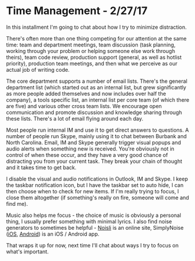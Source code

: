 # Time Management - 2/27/17

In this installment I'm going to chat about how I try to minimize distraction.

There's often more than one thing competing for our attention at the same time: team and department meetings, team discussion (task planning, working through your problem or helping someone else work through theirs), team code review, production support (general, as well as hotlist priority), production team meetings, and then what we perceive as our actual job of writing code.

The core department supports a number of email lists. There's the general department list (which started out as an internal list, but grew significantly as more people added themselves and now includes over half the company), a tools specific list, an internal list per core team (of which there are five) and various other cross team lists. We encourage open communication and promote discussion and knowledge sharing through these lists. There's a lot of email flying around each day.

Most people run internal IM and use it to get direct answers to questions. A number of people run Skype, mainly using it to chat between Burbank and North Carolina.
Email, IM and Skype generally trigger visual popups and audio alerts when something new is received. You're obviously not in control of when these occur, and they have a very good chance of distracting you from your current task. They break your chain of thought and it takes time to get back.

I disable the visual and audio notifications in Outlook, IM and Skype. I keep the taskbar notification icon, but I have the taskbar set to auto hide, I can then choose when to check for new items. If I'm really trying to focus, I close them altogether (if something's really on fire, someone will come and find me).

Music also helps me focus - the choice of music is obviously a personal thing, I usually prefer something with minimal lyrics. I also find noise generators to sometimes be helpful - [Noisli](https://www.noisli.com) is an online site, SimplyNoise ([iOS](https://itunes.apple.com/us/app/simplynoise/id380643227?mt=8), [Android](https://market.android.com/details?id=reactor.SimplyNoise)) is an iOS / Android app.

That wraps it up for now, next time I'll chat about ways I try to focus on what's important.
